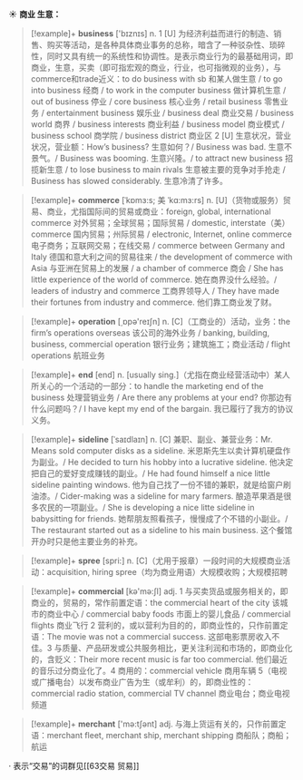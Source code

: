 ☀ <span class="category">**商业 生意：**</span>
>[!example]+ <span class="vocabulary">**business**</span> ['bɪznɪs] 
> <span class="definition">n. 1 [U] 为经济利益而进行的制造、销售、购买等活动，是各种具体商业事务的总称，暗含了一种驳杂性、琐碎性，同时又具有统一的系统性和协调性。是表示商业行为的最基础用词，即商业，生意，买卖（即可指宏观的商业，行业，也可指微观的业务），与commerce和trade近义：</span>to do business with sb 和某人做生意 / to go into business 经商 / to work in the computer business 做计算机生意 / out of business 停业 / core business 核心业务 / retail business 零售业务 / entertainment business 娱乐业 / business deal 商业交易 / business world 商界 / business interests 商业利益 / business model 商业模式 / business school 商学院 / business district 商业区 <span class="definition">2 [U] 生意状况，营业状况，营业额：</span>How’s business? 生意如何？/ Business was bad. 生意不景气。/ Business was booming. 生意兴隆。/ to attract new business 招揽新生意 / to lose business to main rivals 生意被主要的竞争对手抢走 / Business has slowed considerably. 生意冷清了许多。
           
>[!example]+ <span class="vocabulary">**commerce**</span> [ˈkɒmɜ:s; 美 ˈkɑ:mɜ:rs]
> <span class="definition">n. [U]（货物或服务）贸易、商业，尤指国际间的贸易或商业：</span>foreign, global, international commerce 对外贸易；全球贸易；国际贸易 / domestic, interstate（美） commerce 国内贸易；州际贸易 / electronic, Internet, online commerce 电子商务；互联网交易；在线交易 / commerce between Germany and Italy 德国和意大利之间的贸易往来 / the development of commerce with Asia 与亚洲在贸易上的发展 / a chamber of commerce 商会 / She has little experience of the world of commerce. 她在商界没什么经验。/ leaders of industry and commerce 工商界领导人 / They have made their fortunes from industry and commerce. 他们靠工商业发了财。

>[!example]+ <span class="vocabulary">**operation**</span> [͵ɒpə'reɪʃn] 
> <span class="definition">n. [C]（工商业的）活动，业务：</span>the firm’s operations overseas 该公司的海外业务 / banking, building, business, commercial operation 银行业务；建筑施工；商业活动 / flight operations 航班业务

>[!example]+ <span class="vocabulary">**end**</span> [end] 
> <span class="definition">n. [usually sing.]（尤指在商业经营活动中）某人所关心的一个活动的一部分：</span>to handle the marketing end of the business 处理营销业务 / Are there any problems at your end? 你那边有什么问题吗？/ I have kept my end of the bargain. 我已履行了我方的协议义务。
           
>[!example]+ <span class="vocabulary">**sideline**</span> [ˈsaɪdlaɪn]
> <span class="definition">n. [C] 兼职、副业、兼营业务：</span>Mr. Means sold computer disks as a sideline. 米恩斯先生以卖计算机硬盘作为副业。/ He decided to turn his hobby into a lucrative sideline. 他决定把自己的爱好变成赚钱的副业。/ He had found himself a nice little sideline painting windows. 他为自己找了一份不错的兼职，就是给窗户刷油漆。/ Cider-making was a sideline for mary farmers. 酿造苹果酒是很多农民的一项副业。/ She is developing a nice litte sideline in babysitting for friends. 她帮朋友照看孩子，慢慢成了个不错的小副业。/ The restaurant started out as a sideline to his main business. 这个餐馆开办时只是他主要业务的补充。
           
>[!example]+ <span class="vocabulary">**spree**</span> [spri:]
> <span class="definition">n. [C]（尤用于报章）一段时间的大规模商业活动：</span>acquisition, hiring spree（均为商业用语）大规模收购；大规模招聘

>[!example]+ <span class="vocabulary">**commercial**</span> [kə'mə:ʃl] 
> <span class="definition">adj. 1 与买卖货品或服务相关的，即商业的，贸易的，常作前置定语：</span>the commercial heart of the city 该城市的商业中心 / commercial baby foods 市面上的婴儿食品 / commercial flights 商业飞行 <span class="definition">2 营利的，或以营利为目的的，即商业性的，只作前置定语：</span>The movie was not a commercial success. 这部电影票房收入不佳。<span class="definition">3 与质量、产品研发或公共服务相比，更关注利润和市场的，即商业化的，含贬义：</span>Their more recent music is far too commercial. 他们最近的音乐过分商业化了。<span class="definition">4 商用的：</span>commercial vehicle 商用车辆 <span class="definition">5（电视或广播电台）以发布商业广告为生（或牟利）的，即商业性的：</span>commercial radio station, commercial TV channel 商业电台；商业电视频道

>[!example]+ <span class="vocabulary">**merchant**</span> ['mə:tʃənt] 
> <span class="definition">adj. 与海上货运有关的，只作前置定语：</span>merchant fleet, merchant ship, merchant shipping 商船队；商船；航运

· 表示“交易”的词群见[[63交易 贸易]]
